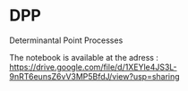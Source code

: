 # DPP
Determinantal Point Processes


The notebook is available at the adress : https://drive.google.com/file/d/1XEYle4JS3L-9nRT6eunsZ6vV3MP5BfdJ/view?usp=sharing

